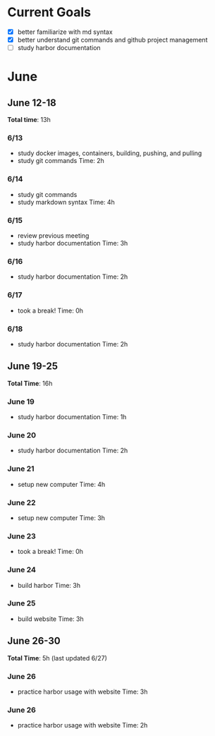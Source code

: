 # Current Goals
- [x] better familiarize with md syntax
- [x] better understand git commands and github project management
- [ ] study harbor documentation

# June
## June 12-18
**Total time**: 13h

### 6/13
- study docker images, containers, building, pushing, and pulling
- study git commands
Time: 2h

### 6/14
- study git commands
- study markdown syntax
Time: 4h

### 6/15
- review previous meeting
- study harbor documentation
Time: 3h

### 6/16
- study harbor documentation
Time: 2h

### 6/17
- took a break!
Time: 0h

### 6/18
- study harbor documentation
Time: 2h

## June 19-25
**Total Time**: 16h

### June 19
- study harbor documentation
Time: 1h

### June 20
- study harbor documentation
Time: 2h

### June 21
- setup new computer
Time: 4h

### June 22
- setup new computer
Time: 3h

### June 23
- took a break!
Time: 0h

### June 24
- build harbor
Time: 3h

### June 25
- build website
Time: 3h

## June 26-30
**Total Time**: 5h (last updated 6/27)

### June 26
- practice harbor usage with website
Time: 3h

### June 26
- practice harbor usage with website
Time: 2h

